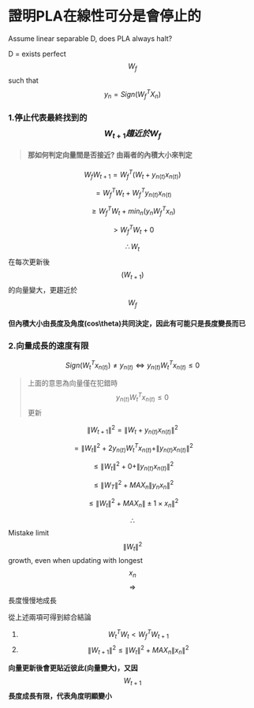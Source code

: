 # 證明PLA在線性可分是會停止的

Assume linear separable D, does PLA always halt?

D = exists perfect $$W_f$$ such that $$y_n=Sign(W^T_fX_n)$$

### 1.停止代表最終找到的$$W_{t+1} 趨近於 W_f$$

> #### 那如何判定向量間是否接近? 由兩者的內積大小來判定

$$W_fW_{t+1} = W_f^T(W_t+y_{n(t)}x_{n(t)})$$

$$=W_f^TW_t+W_f^Ty_{n(t)}x_{n(t)}$$

$$\geq W_f^TW_t+min_n(y_nW_f^Tx_n)$$

$$> W_f^TW_t+0$$

$$\therefore W_{t}$$ 在每次更新後$$(W_{t+1})$$的向量變大，更趨近於$$W_f$$

#### 但內積大小由長度及角度\(cos\theta\)共同決定，因此有可能只是長度變長而已

### 2.向量成長的速度有限

$$Sign(W_t^Tx_{n(t)}) \neq y_{n(t)} \Longleftrightarrow y_{n(t)}W_t^Tx_{n(t)} \leq 0$$

> 上面的意思為向量僅在犯錯時$$y_{n(t)}W_t^Tx_{n(t)} \leq 0$$更新

$$\|W_{t+1}\|^2 = \|W_t+y_{n(t)}x_{n(t)}\|^2$$

$$=\|W_t\|^2+2y_{n(t)}W_t^Tx_{n(t)}+\|y_{n(t)}x_{n(t)}\|^2$$

$$\leq \|W_t\|^2+0+\|y_{n(t)}x_{n(t)}\|^2$$

$$\leq \|W_T\|^2+MAX_n\|y_nx_n\|^2$$

$$\leq \|W_t\|^2+MAX_n\|\pm1 \times x_n\|^2$$

$$\therefore $$  Mistake limit $$\|W_t\|^2$$ growth, even when updating with longest $$x_n$$$$\Rightarrow$$ 長度慢慢地成長



從上述兩項可得到綜合結論

1. $$W_t^TW_t < W_f^TW_{t+1}$$
2. $$\|W_{t+1}\|^2 \leq \|W_t\|^2 + MAX_n\|x_n\|^2$$

**向量更新後會更貼近彼此\(向量變大\)，又因**$$W_{t+1}$$**長度成長有限，代表角度明顯變小**

